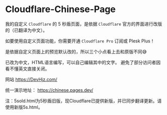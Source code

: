 # Cloudflare-Chinese-Page

我的自定义 `Cloudflare` 的 5 秒盾页面，是依据 `Cloudflare` 官方的界面进行改版的（已翻译为中文）。 

如要使用自定义页面功能，你需要开通 `Cloudflare Pro` 订阅或 Plesk Plus！ 

是依据自定义页面上的预览默认改的，所以三个小点看上去和原版不同😅 

已改为中文，HTML语言编写，可以自己编辑其中的文字。 避免了部分访问者因看不懂英文直接关闭。

网站 <https://DevHjz.com/> 

统一演示地址：
https://chinese.pages.dev/

注：5sold.html为5秒盾旧版，现Cloudflare已提供新版，并已同步翻译更新。请使用新版5s.html。
